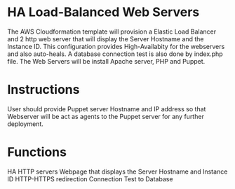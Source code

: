#  HA Load-Balanced Web Servers

The AWS Cloudformation template will provision a Elastic Load Balancer and 2 http web server that will display the Server Hostname and the Instance ID. This configuration provides High-Availabity for the webservers and also auto-heals. A database connection test is also done by index.php file. The Web Servers will be install Apache server, PHP and Puppet.

Instructions
============

User should provide Puppet server Hostname and IP address so that Webserver will be act as agents to the Puppet server for any further deployment. 

Functions
=========
HA HTTP servers
Webpage that displays the Server Hostname and Instance ID
HTTP-HTTPS redirection
Connection Test to Database
